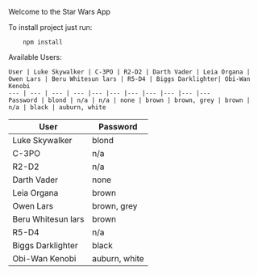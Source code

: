 Welcome to the Star Wars App

To install project just run:

```
    npm install
```

Available Users:

    User | Luke Skywalker | C-3PO | R2-D2 | Darth Vader | Leia Organa | Owen Lars | Beru Whitesun lars | R5-D4 | Biggs Darklighter| Obi-Wan Kenobi
    --- | --- | --- | --- |--- |--- |--- |--- |--- |--- |--- 
    Password | blond | n/a | n/a | none | brown | brown, grey | brown | n/a | black | auburn, white


| User          | Password      |
| ------------- | ------------- |
| Luke Skywalker  | blond  |
| C-3PO  | n/a  |
| R2-D2  | n/a  |
| Darth Vader  | none  |
| Leia Organa  | brown  |
| Owen Lars  | brown, grey  |
| Beru Whitesun lars  | brown  |
| R5-D4  | n/a  |
| Biggs Darklighter  | black  |
| Obi-Wan Kenobi  | auburn, white |